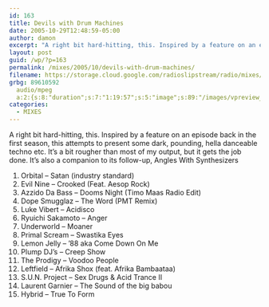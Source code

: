```yaml
---
id: 163
title: Devils with Drum Machines
date: 2005-10-29T12:48:59-05:00
author: damon
excerpt: "A right bit hard-hitting, this. Inspired by a feature on an episode back in the first season, this attempts to present some dark, pounding, hella danceable techno etc. It's a bit rougher than most of my output, but it gets the job done. It's also a companion to its follow-up, Angles With Synthesizers"
layout: post
guid: /wp/?p=163
permalink: /mixes/2005/10/devils-with-drum-machines/
filename: https://storage.cloud.google.com/radioslipstream/radio/mixes/devils_with_drum_machines.mp3
grbg: 89610592
  audio/mpeg
  a:2:{s:8:"duration";s:7:"1:19:57";s:5:"image";s:89:"/images/vpreview_center.png";}
categories:
  - MIXES
---
```


A right bit hard-hitting, this. Inspired by a feature on an episode back in the first season, this attempts to present some dark, pounding, hella danceable techno etc. It’s a bit rougher than most of my output, but it gets the job done. It’s also a companion to its follow-up, Angles With Synthesizers

1. Orbital – Satan (industry standard)
2. Evil Nine – Crooked (Feat. Aesop Rock)
3. Azzido Da Bass – Dooms Night (Timo Maas Radio Edit)
4. Dope Smugglaz – The Word (PMT Remix)
5. Luke Vibert – Acidisco
6. Ryuichi Sakamoto – Anger
7. Underworld – Moaner
8. Primal Scream – Swastika Eyes
9. Lemon Jelly – ’88 aka Come Down On Me
10. Plump DJ’s – Creep Show
11. The Prodigy – Voodoo People
12. Leftfield – Afrika Shox (feat. Afrika Bambaataa)
13. S.U.N. Project – Sex Drugs & Acid Trance II
14. Laurent Garnier – The Sound of the big babou
15. Hybrid – True To Form
